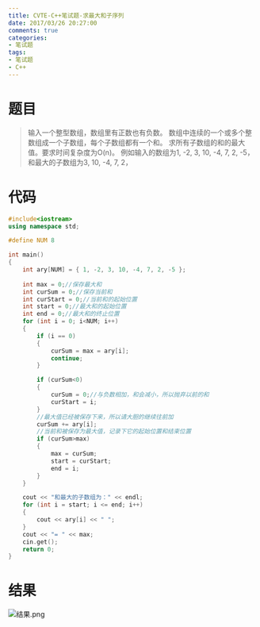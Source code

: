 ```yaml
---
title: CVTE-C++笔试题-求最大和子序列
date: 2017/03/26 20:27:00
comments: true
categories: 
- 笔试题
tags: 
- 笔试题
- C++
---
```


# 题目
> 输入一个整型数组，数组里有正数也有负数。 数组中连续的一个或多个整数组成一个子数组，每个子数组都有一个和。 求所有子数组的和的最大值。要求时间复杂度为O(n)。 例如输入的数组为1, -2, 3, 10, -4, 7, 2, -5，和最大的子数组为3, 10, -4, 7, 2，

# 代码
```C++
#include<iostream>
using namespace std;

#define NUM 8

int main()
{
	int ary[NUM] = { 1, -2, 3, 10, -4, 7, 2, -5 };
	
	int max = 0;//保存最大和
	int curSum = 0;//保存当前和
	int curStart = 0;//当前和的起始位置
	int start = 0;//最大和的起始位置
	int end = 0;//最大和的终止位置
	for (int i = 0; i<NUM; i++)
	{
		if (i == 0)
		{
			curSum = max = ary[i];
			continue;
		}

		if (curSum<0)
		{
			curSum = 0;//与负数相加，和会减小，所以抛弃以前的和
			curStart = i;
		}
		//最大值已经被保存下来，所以请大胆的继续往前加
		curSum += ary[i];
		//当前和被保存为最大值，记录下它的起始位置和结束位置
		if (curSum>max)
		{
			max = curSum;
			start = curStart;
			end = i;
		}
	}

	cout << "和最大的子数组为：" << endl;
	for (int i = start; i <= end; i++)
	{
		cout << ary[i] << " ";
	}
	cout << "= " << max;
	cin.get();
    return 0;
}
```

# 结果

![结果.png](http://upload-images.jianshu.io/upload_images/1575688-1baba445c002f9a7.png?imageMogr2/auto-orient/strip%7CimageView2/2/w/1240)
